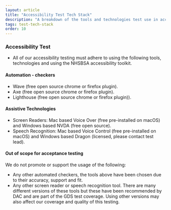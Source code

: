 ```yaml
---
layout: article
title: "Accessibility Test Tech Stack"
description: "A breakdown of the tools and technologies test use in accessibility testing"
tags: test-tech-stack
order: 10
---
```


### Accessibility Test

- All of our accessibility testing must adhere to using the following tools, technologies and using the NHSBSA accessibility toolkit. 

#### Automation - checkers 

- Wave (free open source chrome or firefox plugin).
- Axe (free open source chrome or firefox plugin).
- Lighthouse (free open source chrome or firefox plugin)).

#### Assistive Technologies

- Screen Readers: Mac based Voice Over (free pre-installed on macOS) and Windows based NVDA (free open source).
- Speech Recognition: Mac based Voice Control (free pre-installed on macOS) and Windows based Dragon (licensed, please contact test lead).

#### Out of scope for acceptance testing

We do not promote or support the usage of the following:

- Any other automated checkers, the tools above have been chosen due to their accuracy, support and fit. 
- Any other screen reader or speech recognition tool. There are many different versions of these tools but these have been recommended by DAC and are part of the GDS test coverage. Using other versions may also affect our coverage and quality of this testing.
